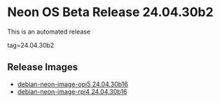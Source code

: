# Neon OS Beta Release 24.04.30b2
This is an automated release

tag=24.04.30b2

## Release Images
- [debian-neon-image-opi5 24.04.30b16](https://2222.us/app/files/neon_images/core/opi5/dev/debian-neon-image-opi5_2024-04-30_20_05.img.xz)
- [debian-neon-image-rpi4 24.04.30b16](https://2222.us/app/files/neon_images/core/rpi4/dev/debian-neon-image-rpi4_2024-04-30_20_05.img.xz)
